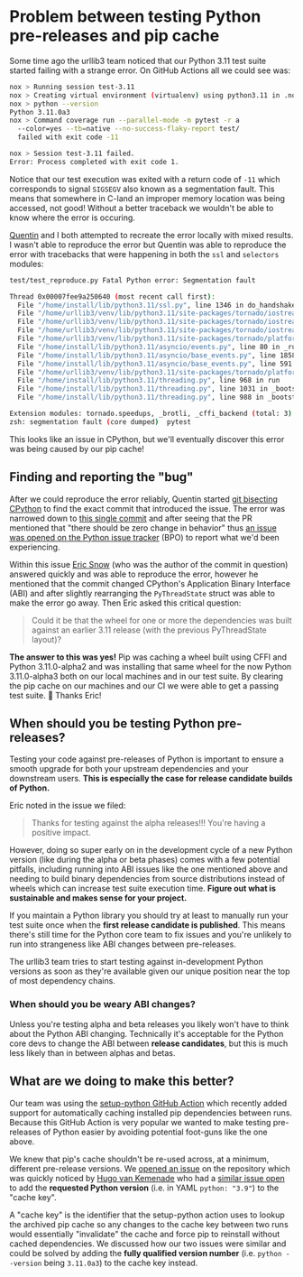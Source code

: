 # Problem between testing Python pre-releases and pip cache

Some time ago the urllib3 team noticed that our Python 3.11 test suite started failing with a strange error. On GitHub Actions all we could see was:

```bash
nox > Running session test-3.11
nox > Creating virtual environment (virtualenv) using python3.11 in .nox/test-3-11
nox > python --version
Python 3.11.0a3
nox > Command coverage run --parallel-mode -m pytest -r a
  --color=yes --tb=native --no-success-flaky-report test/
  failed with exit code -11

nox > Session test-3.11 failed.
Error: Process completed with exit code 1.
```

Notice that our test execution was exited with a return code of `-11` which corresponds to signal `SIGSEGV` also known as a segmentation fault. This means that somewhere in C-land an improper memory location was being accessed, not good! Without a better traceback we wouldn't be able to know where the error is occuring.

[Quentin](https://github.com/pquentin) and I both attempted to recreate the error locally with mixed results. I wasn't able to reproduce the error but Quentin was able to reproduce the error with tracebacks that were happening in both the `ssl` and `selectors` modules:

```bash
test/test_reproduce.py Fatal Python error: Segmentation fault

Thread 0x00007fee9a250640 (most recent call first):
  File "/home/install/lib/python3.11/ssl.py", line 1346 in do_handshake
  File "/home/urllib3/venv/lib/python3.11/site-packages/tornado/iostream.py", line 1391 in _do_ssl_handshake
  File "/home/urllib3/venv/lib/python3.11/site-packages/tornado/iostream.py", line 1478 in _handle_read
  File "/home/urllib3/venv/lib/python3.11/site-packages/tornado/iostream.py", line 696 in _handle_events
  File "/home/urllib3/venv/lib/python3.11/site-packages/tornado/platform/asyncio.py", line 189 in _handle_events
  File "/home/install/lib/python3.11/asyncio/events.py", line 80 in _run
  File "/home/install/lib/python3.11/asyncio/base_events.py", line 1858 in _run_once
  File "/home/install/lib/python3.11/asyncio/base_events.py", line 591 in run_forever
  File "/home/urllib3/venv/lib/python3.11/site-packages/tornado/platform/asyncio.py", line 199 in start
  File "/home/install/lib/python3.11/threading.py", line 968 in run
  File "/home/install/lib/python3.11/threading.py", line 1031 in _bootstrap_inner
  File "/home/install/lib/python3.11/threading.py", line 988 in _bootstrap

Extension modules: tornado.speedups, _brotli, _cffi_backend (total: 3)
zsh: segmentation fault (core dumped)  pytest
```

This looks like an issue in CPython, but we'll eventually discover this error was being caused by our pip cache!

## Finding and reporting the "bug"

After we could reproduce the error reliably, Quentin started [git bisecting CPython](https://www.metaltoad.com/blog/beginners-guide-git-bisect-process-elimination) to find the exact commit that introduced the issue. The error was narrowed down to [this single commit](https://github.com/python/cpython/commit/32a67246b0d1e08cd50fc3bfa58052cfeb515b2e) and after seeing that the PR mentioned that "there should be zero change in behavior" thus [an issue was opened on the Python issue tracker](https://bugs.python.org/issue46320) (BPO) to report what we'd been experiencing.

Within this issue [Eric Snow](https://github.com/ericsnowcurrently) (who was the author of the commit in question) answered quickly and was able to reproduce the error, however he mentioned that the commit changed CPython's Application Binary Interface (ABI) and after slightly rearranging the `PyThreadState` struct was able to make the error go away. Then Eric asked this critical question:

> Could it be that the wheel for one or more the dependencies was built against an earlier 3.11 release (with the previous PyThreadState layout)?

**The answer to this was yes!** Pip was caching a wheel built using CFFI and Python 3.11.0-alpha2 and was installing that same wheel for the now Python 3.11.0-alpha3 both on our local machines and in our test suite. By clearing the pip cache on our machines and our CI we were able to get a passing test suite. 🎉 Thanks Eric!

## When should you be testing Python pre-releases?

Testing your code against pre-releases of Python is important to ensure a smooth upgrade for both your upstream dependencies and your downstream users. **This is especially the case for release candidate builds of Python.**

Eric noted in the issue we filed:

> Thanks for testing against the alpha releases!!!  You're having a positive impact.

However, doing so super early on in the development cycle of a new Python version (like during the alpha or beta phases) comes with a few potential pitfalls, including running into ABI issues like the one mentioned above and needing to build binary dependencies from source distributions instead of wheels which can increase test suite execution time. **Figure out what is sustainable and makes sense for your project.**

If you maintain a Python library you should try at least to manually run your test suite once when the **first release candidate is published**. This means there's still time for the Python core team to fix issues and you're unlikely to run into strangeness like ABI changes between pre-releases.

The urllib3 team tries to start testing against in-development Python versions as soon as they're available given our unique position near the top of most dependency chains.

### When should you be weary ABI changes?

Unless you're testing alpha and beta releases you likely won't have to think about the Python ABI changing. Technically it's acceptable for the Python core devs to change the ABI between **release candidates**, but this is much less likely than in between alphas and betas.

## What are we doing to make this better?

Our team was using the [setup-python GitHub Action](https://github.com/actions/setup-python) which recently added support for automatically caching installed pip dependencies between runs. Because this GitHub Action is very popular we wanted to make testing pre-releases of Python easier by avoiding potential foot-guns like the one above.

We knew that pip's cache shouldn't be re-used across, at a minimum, different pre-release versions. We [opened an issue](https://github.com/actions/setup-python/issues/319) on the repository which was quickly noticed by [Hugo van Kemenade](https://github.com/hugovk) who had a [similar issue open](https://github.com/actions/setup-python/pull/303) to add the **requested Python version** (i.e. in YAML `python: "3.9"`) to the "cache key".

A "cache key" is the identifier that the setup-python action uses to lookup the archived pip cache so any changes to the cache key between two runs would essentially "invalidate" the cache and force pip to reinstall without cached dependencies. We discussed how our two issues were similar and could be solved by adding the **fully qualified version number** (i.e. `python --version` being `3.11.0a3`) to the cache key instead.
